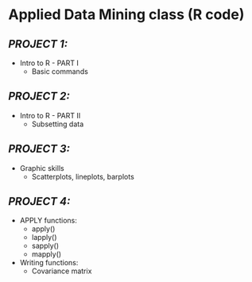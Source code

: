 # **Applied Data Mining class (R code)**

## *PROJECT 1:*

   * Intro to R - PART I
      * Basic commands

## *PROJECT 2:*

   * Intro to R - PART II
      * Subsetting data

## *PROJECT 3:*

   * Graphic skills
      * Scatterplots, lineplots, barplots

## *PROJECT 4:*

   * APPLY functions:
      * apply()
      * lapply()
      * sapply()
      * mapply()
   * Writing functions:
      * Covariance matrix


